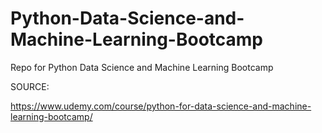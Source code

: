 # Python-Data-Science-and-Machine-Learning-Bootcamp
Repo for Python Data Science and Machine Learning Bootcamp


SOURCE:

https://www.udemy.com/course/python-for-data-science-and-machine-learning-bootcamp/
